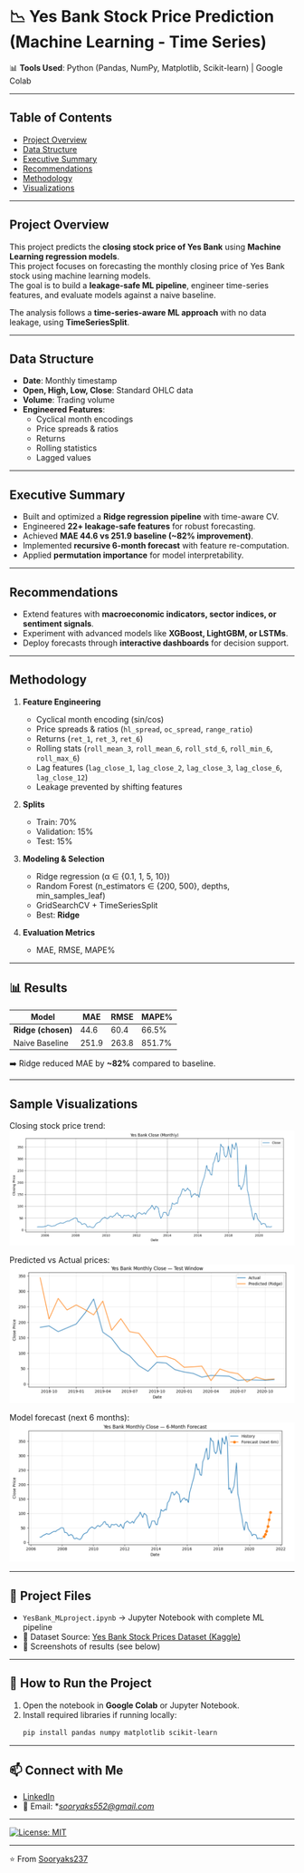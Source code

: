 # 📉 Yes Bank Stock Price Prediction (Machine Learning - Time Series)  

📊 **Tools Used**: Python (Pandas, NumPy, Matplotlib, Scikit-learn) | Google Colab  

---
## Table of Contents
- [Project Overview](#project-overview)
- [Data Structure](#data-structure)
- [Executive Summary](#executive-summary)
- [Recommendations](#Recommendations)
- [Methodology](#methodology)
- [Visualizations](#visualizations)

--- 

## Project Overview  
This project predicts the **closing stock price of Yes Bank** using **Machine Learning regression models**.  
This project focuses on forecasting the monthly closing price of Yes Bank stock using machine learning models.  
The goal is to build a **leakage-safe ML pipeline**, engineer time-series features, and evaluate models against a naive baseline.  

The analysis follows a **time-series-aware ML approach** with no data leakage, using **TimeSeriesSplit**.  

---

## Data Structure
- **Date**: Monthly timestamp  
- **Open, High, Low, Close**: Standard OHLC data  
- **Volume**: Trading volume  
- **Engineered Features**:  
  - Cyclical month encodings  
  - Price spreads & ratios  
  - Returns  
  - Rolling statistics  
  - Lagged values  

---

## Executive Summary
- Built and optimized a **Ridge regression pipeline** with time-aware CV.  
- Engineered **22+ leakage-safe features** for robust forecasting.  
- Achieved **MAE 44.6 vs 251.9 baseline (~82% improvement)**.  
- Implemented **recursive 6-month forecast** with feature re-computation.  
- Applied **permutation importance** for model interpretability.  

---

## Recommendations
- Extend features with **macroeconomic indicators, sector indices, or sentiment signals**.  
- Experiment with advanced models like **XGBoost, LightGBM, or LSTMs**.  
- Deploy forecasts through **interactive dashboards** for decision support.  

---

## Methodology
1. **Feature Engineering**  
   - Cyclical month encoding (sin/cos)  
   - Price spreads & ratios (`hl_spread`, `oc_spread`, `range_ratio`)  
   - Returns (`ret_1`, `ret_3`, `ret_6`)  
   - Rolling stats (`roll_mean_3`, `roll_mean_6`, `roll_std_6`, `roll_min_6`, `roll_max_6`)  
   - Lag features (`lag_close_1`, `lag_close_2`, `lag_close_3`, `lag_close_6`, `lag_close_12`)  
   - Leakage prevented by shifting features  

2. **Splits**  
   - Train: 70%  
   - Validation: 15%  
   - Test: 15%  

3. **Modeling & Selection**  
   - Ridge regression (α ∈ {0.1, 1, 5, 10})  
   - Random Forest (n_estimators ∈ {200, 500}, depths, min_samples_leaf)  
   - GridSearchCV + TimeSeriesSplit  
   - Best: **Ridge**  

4. **Evaluation Metrics**  
   - MAE, RMSE, MAPE%  

---

## 📊 Results
| Model              | MAE   | RMSE  | MAPE%   |  
|--------------------|-------|-------|---------|  
| **Ridge (chosen)** | 44.6  | 60.4  | 66.5%   |  
| Naive Baseline     | 251.9 | 263.8 | 851.7%  |  

➡️ Ridge reduced MAE by **~82%** compared to baseline.  

---

## Sample Visualizations  

Closing stock price trend:  
![Closing Price Trend](closing_price.png)  

Predicted vs Actual prices:  
![Predicted vs Actual](predicted_vs_actual.png)  

Model forecast (next 6 months):  
![Forecast](forecast.png)  

---

## 📂 Project Files  
- `YesBank_MLproject.ipynb` → Jupyter Notebook with complete ML pipeline  
- 🔗 Dataset Source: [Yes Bank Stock Prices Dataset (Kaggle)](https://www.kaggle.com/datasets/simranjain17/yes-bank-stock-prices/data)  
- 📸 Screenshots of results (see below)  

---
## 🚀 How to Run the Project  
1. Open the notebook in **Google Colab** or Jupyter Notebook.  
2. Install required libraries if running locally:  
   ```bash
   pip install pandas numpy matplotlib scikit-learn

---

## 📫 Connect with Me  
- [LinkedIn](https://www.linkedin.com/in/soorya-k-s-/)  
- 📧 Email: **sooryaks552@gmail.com*
---

[![License: MIT](https://img.shields.io/badge/License-MIT-blue.svg)](./LICENSE)

---
⭐️ From [Sooryaks237](https://github.com/Sooryaks237)
